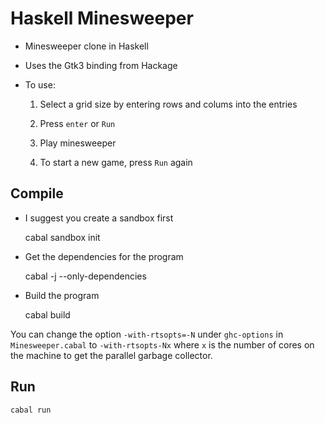 # Haskell Minesweeper

- Minesweeper clone in Haskell

- Uses the Gtk3 binding from Hackage

- To use:
	1. Select a grid size by entering rows and colums into the entries

	2. Press `enter` or `Run`

	3. Play minesweeper

	4. To start a new game, press `Run` again

## Compile
- I suggest you create a sandbox first

    cabal sandbox init

- Get the dependencies for the program

    cabal -j --only-dependencies

- Build the program

    cabal build

You can change the option `-with-rtsopts=-N` under `ghc-options` in `Minesweeper.cabal`
to `-with-rtsopts-Nx` where `x` is the number of cores on the machine to get the parallel
garbage collector.

## Run
`cabal run`
